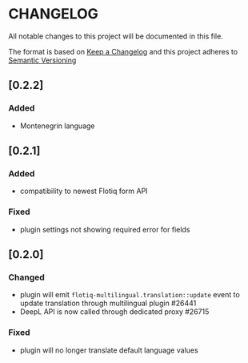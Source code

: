 # CHANGELOG

All notable changes to this project will be documented in this file.

The format is based on [Keep a Changelog](https://keepachangelog.com/en/1.0.0/)
and this project adheres to [Semantic Versioning](https://semver.org/spec/v2.0.0.html)

## [0.2.2]
### Added
* Montenegrin language

## [0.2.1]
### Added
* compatibility to newest Flotiq form API

### Fixed
* plugin settings not showing required error for fields 

## [0.2.0]
### Changed
* plugin will emit `flotiq-multilingual.translation::update` event to update translation through multilingual plugin #26441
* DeepL API is now called through dedicated proxy #26715

### Fixed
* plugin will no longer translate default language values
